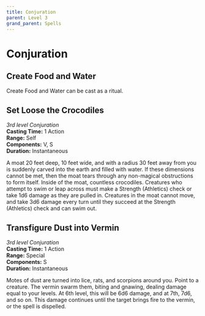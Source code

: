 ```yaml
---
title: Conjuration
parent: Level 3
grand_parent: Spells
---
```


# Conjuration

## Create Food and Water
Create Food and Water can be cast as a ritual.

## Set Loose the Crocodiles
*3rd level Conjuration*<br>
**Casting Time:** 1 Action<br>
**Range:** Self<br>
**Components:** V, S<br>
**Duration:** Instantaneous

A moat 20 feet deep, 10 feet wide, and with a radius 30 feet away from you is suddenly carved into the earth and filled with water. If these dimensions cannot be met, then the moat tears through any non-magical obstructions to form itself. Inside of the moat, countless crocodiles. Creatures who attempt to swim or leap across must make a Strength (Athletics) check or take 1d6 damage as they are pulled in. Creatures in the moat cannot move, and take 3d6 damage every turn until they succeed at the Strength (Athletics) check and can swim out. 

## Transfigure Dust into Vermin
*3rd level Conjuration*<br>
**Casting Time:** 1 Action<br>
**Range:** Special<br>
**Components:** S<br>
**Duration:** Instantaneous

Motes of dust are turned into lice, rats, and scorpions around you. Point to a creature. The vermin swarm them, biting and gnawing, dealing damage equal to your levels. At 6th level, this will be 6d6 damage, and at 7th, 7d6, and so on. This damage continues until the target brings fire to the vermin, or the spell is dispelled.
